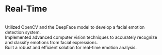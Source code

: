 # Real-Time
<br>
Utilized OpenCV and the DeepFace model to develop a facial emotion detection system. <br>
Implemented advanced computer vision techniques to accurately recognize and classify emotions from facial expressions.<br>
Built a robust and efficient solution for real-time emotion analysis.

